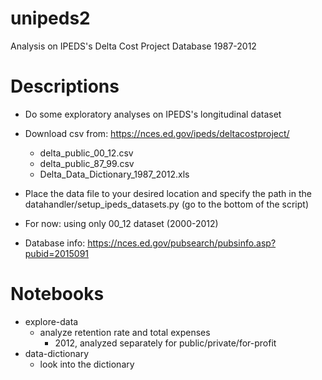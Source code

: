 # unipeds2
Analysis on IPEDS's Delta Cost Project Database 1987-2012  

# Descriptions
* Do some exploratory analyses on IPEDS's longitudinal dataset
* Download csv from: https://nces.ed.gov/ipeds/deltacostproject/
  * delta_public_00_12.csv
  * delta_public_87_99.csv
  * Delta_Data_Dictionary_1987_2012.xls
* Place the data file to your desired location and specify the path in the datahandler/setup_ipeds_datasets.py (go to the bottom of the script)
* For now: using only 00_12 dataset (2000-2012)

* Database info: https://nces.ed.gov/pubsearch/pubsinfo.asp?pubid=2015091

# Notebooks 
* explore-data
  * analyze retention rate and total expenses
    * 2012, analyzed separately for public/private/for-profit
* data-dictionary
  * look into the dictionary  
